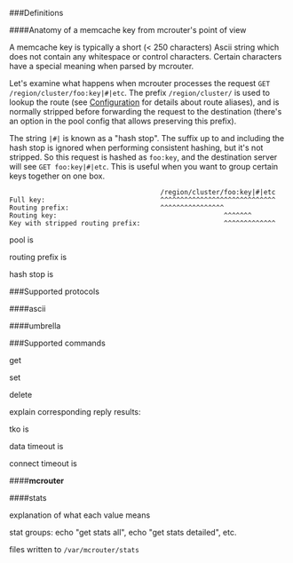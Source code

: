 ###Definitions


####Anatomy of a memcache key from mcrouter's point of view

A memcache key is typically a short (< 250 characters) Ascii string which does not contain any whitespace or control characters. Certain characters have a special meaning when parsed by mcrouter.

Let's examine what happens when mcrouter processes the request `GET /region/cluster/foo:key|#|etc`. The prefix `/region/cluster/` is used to lookup the route (see [Configuration](Configuration) for details about route aliases), and is normally stripped before forwarding the request to the destination (there's an option in the pool config that allows preserving this prefix).

The string `|#|` is known as a "hash stop". The suffix up to and including the hash stop is ignored when performing consistent hashing, but it's not stripped. So this request is hashed as `foo:key`, and the destination server will see `GET foo:key|#|etc`. This is useful when you want to group certain keys together on one box.

```
                                      /region/cluster/foo:key|#|etc
Full key:                             ^^^^^^^^^^^^^^^^^^^^^^^^^^^^^
Routing prefix:                       ^^^^^^^^^^^^^^^^
Routing key:                                          ^^^^^^^
Key with stripped routing prefix:                     ^^^^^^^^^^^^^
```

pool is

routing prefix is

hash stop is


###Supported protocols

####ascii

####umbrella

###Supported commands

get

set

delete

explain corresponding reply results:

tko is

data timeout is

connect timeout is

####__mcrouter__

####stats

explanation of what each value means

stat groups: echo "get stats all", echo "get stats detailed", etc.

files written to `/var/mcrouter/stats`